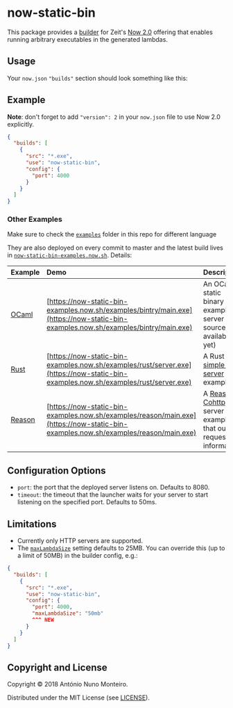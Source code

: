 # now-static-bin

This package provides a
[builder](https://zeit.co/docs/v2/deployments/builders/overview#when-to-use-builders)
for Zeit's [Now 2.0](https://zeit.co/blog/now-2) offering that enables running
arbitrary executables in the generated lambdas.

## Usage

Your `now.json` `"builds"` section should look something like this:

## Example

**Note**: don't forget to add `"version": 2` in your `now.json` file to use Now
2.0 explicitly.

```json
{
  "builds": [
    {
      "src": "*.exe",
      "use": "now-static-bin",
      "config": {
        "port": 4000
      }
    }
  ]
}
```

### Other Examples

Make sure to check the [`examples`](./examples) folder in this repo for
different language

They are also deployed on every commit to master and the latest build lives in
[`now-static-bin-examples.now.sh`](https://now-static-bin-examples.now.sh/).
Details:

| Example    | Demo     | Description     |
|:---------- |:---------|:----------------|
| [OCaml](/examples/bintry) | [https://now-static-bin-examples.now.sh/examples/bintry/main.exe](https://now-static-bin-examples.now.sh/examples/bintry/main.exe) | An OCaml static binary example server (no source available yet) |
| [Rust](/examples/rust) | [https://now-static-bin-examples.now.sh/examples/rust/server.exe](https://now-static-bin-examples.now.sh/examples/rust/server.exe) | A Rust [simple-server](https://github.com/steveklabnik/simple-server) example |
| [Reason](/examples/reason) | [https://now-static-bin-examples.now.sh/examples/reason/main.exe](https://now-static-bin-examples.now.sh/examples/reason/main.exe) | A [Reason](https://reasonml.github.io/) [Cohttp](https://github.com/mirage/ocaml-cohttp) server example that outputs request information |

## Configuration Options

- `port`: the port that the deployed server listens on. Defaults to 8080.
- `timeout`: the timeout that the launcher waits for your server to start
  listening on the specified port. Defaults to 50ms.

## Limitations

- Currently only HTTP servers are supported.
- The
  [`maxLambdaSize`](https://zeit.co/docs/v2/deployments/concepts/lambdas/#maximum-bundle-size)
  setting defaults to 25MB. You can override this (up to a limit of 50MB) in the
  builder config, e.g.:

```json
{
  "builds": [
    {
      "src": "*.exe",
      "use": "now-static-bin",
      "config": {
        "port": 4000,
        "maxLambdaSize": "50mb"
        ^^^ NEW
      }
    }
  ]
}
```

## Copyright and License

Copyright © 2018 António Nuno Monteiro.

Distributed under the MIT License (see [LICENSE](./LICENSE)).
